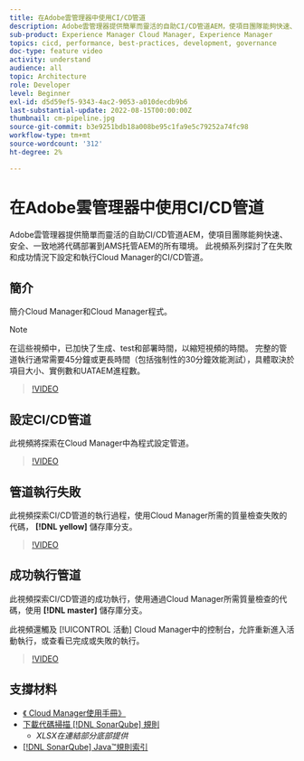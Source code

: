 ```yaml
---
title: 在Adobe雲管理器中使用CI/CD管道
description: Adobe雲管理器提供簡單而靈活的自助CI/CD管道AEM，使項目團隊能夠快速、安全、一致地將代碼部署到AMS托管AEM的所有環境。 此視頻系列探討了在失敗和成功情況下設定和執行Cloud Manager的CI/CD管道。
sub-product: Experience Manager Cloud Manager, Experience Manager
topics: cicd, performance, best-practices, development, governance
doc-type: feature video
activity: understand
audience: all
topic: Architecture
role: Developer
level: Beginner
exl-id: d5d59ef5-9343-4ac2-9053-a010decdb9b6
last-substantial-update: 2022-08-15T00:00:00Z
thumbnail: cm-pipeline.jpg
source-git-commit: b3e9251bdb18a008be95c1fa9e5c79252a74fc98
workflow-type: tm+mt
source-wordcount: '312'
ht-degree: 2%

---
```


# 在Adobe雲管理器中使用CI/CD管道

Adobe雲管理器提供簡單而靈活的自助CI/CD管道AEM，使項目團隊能夠快速、安全、一致地將代碼部署到AMS托管AEM的所有環境。 此視頻系列探討了在失敗和成功情況下設定和執行Cloud Manager的CI/CD管道。

## 簡介

簡介Cloud Manager和Cloud Manager程式。

>[!NOTE]
>
>在這些視頻中，已加快了生成、test和部署時間，以縮短視頻的時間。 完整的管道執行通常需要45分鐘或更長時間（包括強制性的30分鐘效能測試），具體取決於項目大小、實例數和UATAEM進程數。

>[!VIDEO](https://video.tv.adobe.com/v/23082?quality=12&learn=on)

## 設定CI/CD管道

此視頻將探索在Cloud Manager中為程式設定管道。

>[!VIDEO](https://video.tv.adobe.com/v/23083?quality=12&learn=on)

## 管道執行失敗

此視頻探索CI/CD管道的執行過程，使用Cloud Manager所需的質量檢查失敗的代碼， **[!DNL yellow]** 儲存庫分支。

>[!VIDEO](https://video.tv.adobe.com/v/23084?quality=12&learn=on)

## 成功執行管道

此視頻探索CI/CD管道的成功執行，使用通過Cloud Manager所需質量檢查的代碼，使用 **[!DNL master]** 儲存庫分支。

此視頻還觸及 [!UICONTROL 活動] Cloud Manager中的控制台，允許重新進入活動執行，或查看已完成或失敗的執行。

>[!VIDEO](https://video.tv.adobe.com/v/23085?quality=12&learn=on)

## 支撐材料

* [《 Cloud Manager使用手冊》](https://experienceleague.adobe.com/docs/experience-manager-cloud-manager/content/introduction.html)
* [下載代碼掃描 [!DNL SonarQube] 規則](https://experienceleague.adobe.com/docs/experience-manager-cloud-manager/content/using/code-quality-testing.html)
   * *XLSX在連結部分底部提供*
* [[!DNL SonarQube] Java™規則索引](https://rules.sonarsource.com/java/)
